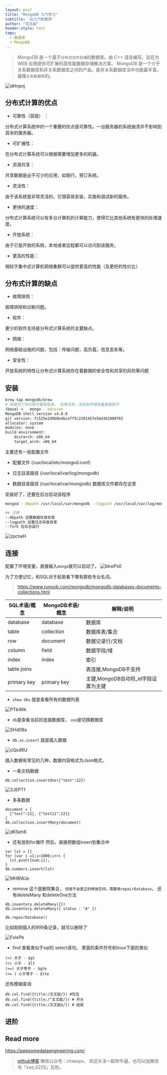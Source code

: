 ```yaml
---
layout: post
title: "MongoDB 入门学习"
subtitle: '从入门到放弃'
author: "叉叉敌"
header-style: text
tags:
  - 数据库
  - MongoDB
---
```


>MongoDB 是一个基于`分布式文件存储`的数据库。由 C++ 语言编写。旨在为 WEB 应用提供可扩展的高性能数据存储解决方案。
MongoDB 是一个介于关系数据库和非关系数据库之间的产品，是非关系数据库当中功能最丰富，最像`关系数据库`的。

![dHnpnj](https://gitee.com/chasays/mdPic/raw/master/uPic/dHnpnj.png)

## 分布式计算的优点


- 可靠性（容错） ：

分布式计算系统中的一个重要的优点是可靠性。一台服务器的系统崩溃并不影响到其余的服务器。

- 可扩展性：

在分布式计算系统可以根据需要增加更多的机器。

- 资源共享：

共享数据是必不可少的应用，如银行，预订系统。

- 灵活性：

由于该系统是非常灵活的，它很容易安装，实施和调试新的服务。

- 更快的速度：

分布式计算系统可以有多台计算机的计算能力，使得它比其他系统有更快的处理速度。

- 开放系统：

由于它是开放的系统，本地或者远程都可以访问到该服务。

- 更高的性能：

相较于集中式计算机网络集群可以提供更高的性能（及更好的性价比）

## 分布式计算的缺点
- 故障排除：

故障排除和诊断问题。

- 软件：

更少的软件支持是分布式计算系统的主要缺点。

- 网络：

网络基础设施的问题，包括：传输问题，高负载，信息丢失等。

- 安全性：

开放系统的特性让分布式计算系统存在着数据的安全性和共享的风险等问题


## 安装

```sh
brew tap mongodb/brew
# 安装完了执行即可看到版本， 如果没有，添加到环境变量里面即可
(base) ➜   mongo --version
MongoDB shell version v4.0.9
git version: fc525e2d9b0e4bceff5c2201457e564362909765
allocator: system
modules: none
build environment:
    distarch: x86_64
    target_arch: x86_64

```

主要还有一些配置文件
- 配置文件 (/usr/local/etc/mongod.conf)

- 日志目录路径 (/usr/local/var/log/mongodb)

- 数据目录路径 (/usr/local/var/mongodb) 数据库文件都存在这里

安装好了，还要在后台启动该程序
```sh
mongod --dbpath /usr/local/var/mongodb --logpath /usr/local/var/log/mongodb/mongo.log --fork

## 注释
--dbpath 设置数据存放目录
--logpath 设置日志存放目录
--fork 在后台运行

```
![zpctwH](https://gitee.com/chasays/mdPic/raw/master/uPic/zpctwH.png)


## 连接



配置了环境变量，直接输入`mongo`就可以启动了。
![bkwPs0](https://gitee.com/chasays/mdPic/raw/master/uPic/bkwPs0.png)

为了方便记忆，和SQL对于起来看下哪有那些专业名词。
>https://www.runoob.com/mongodb/mongodb-databases-documents-collections.html

SQL术语/概念	|MongoDB术语/概念|	解释/说明
---|----|---
database|	database	|数据库
table	|collection|	数据库表/集合
row	|document	|数据记录行/文档
column	|field	|数据字段/域
index	|index	|索引
table joins|	 	|表连接,MongoDB不支持
primary key	|primary key	|主键,MongoDB自动将_id字段设置为主键



- `show dbs` 就是查看所有的数据列表

![PTb46k](https://gitee.com/chasays/mdPic/raw/master/uPic/PTb46k.png)


- `db`是查看当前的连接数据库， `use`是切换数据库

![SHd08a](https://gitee.com/chasays/mdPic/raw/master/uPic/SHd08a.png)

- `db.xx.insert` 就是插入数据

![oQs4RU](https://gitee.com/chasays/mdPic/raw/master/uPic/oQs4RU.png)

插入数据有常见的几种，数据内容格式为Json格式。
- 一条文档数据

```
db.collection.insertOne({"test":22})
```
![2JEPT1](https://gitee.com/chasays/mdPic/raw/master/uPic/2JEPT1.png)

- 多条数据

```
document = [
  {"test":22}, {"test11":221}
]
db.collection.insertMany(document)
```

![dKSeh6](https://gitee.com/chasays/mdPic/raw/master/uPic/dKSeh6.png)

- 还有放到for循环 然后，直接把数组insert到集合中

```
var lst = []
for (var i =1;i<1000;i++) {
  lst.push({num:i});
}
db.numbers.insert(lst)
```

![MHBWJe](https://gitee.com/chasays/mdPic/raw/master/uPic/MHBWJe.png)


- remove 这个是删除集合， `但是不会真正的释放空间，需要用repairDatabase`， 还有deleteMany 和deleteOne方法

```
db.inventory.deleteMany({})
db.inventory.deleteMany({ status : "A" })

db.repairDatabase()

```

比如刚刚插入的999条记录，就可以删除了

![FxlxPb](https://gitee.com/chasays/mdPic/raw/master/uPic/FxlxPb.png)


- find 查看类似于sql的 select语句。
里面的条件符号和linux下面的类似
```
(>) 大于 - $gt
(<) 小于 - $lt
(>=) 大于等于 - $gte
(<= ) 小于等于 - $lte
```

还有模糊查询

```
db.col.find({title:/叉叉敌/}) #包含
db.col.find({title:/^叉叉敌/}) # 开头
db.col.find({title:/叉叉敌$/}) # 结尾

```


## 进阶
 

 ## Read more
 https://awesomedataengineering.com/

>[github博客](https://chasays.github.io/)
>微信公众号：chasays， 欢迎关注一起吹牛逼，也可以加微信号「xxd_0225」互吹。
